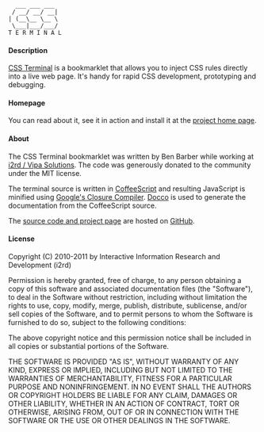       ___ ___ ___ 
     / __/ __/ __|
    | (__\__ \__ \
     \___|___/___/
    T E R M I N A L

#### Description

[CSS Terminal][projecthome] is a bookmarklet that allows you to inject CSS rules directly
into a live web page. It's handy for rapid CSS development, prototyping 
and debugging.

#### Homepage

You can read about it, see it in action and install it at the 
[project home page][projecthome].

#### About

The CSS Terminal bookmarklet was written by Ben Barber while working at
[i2rd / Vipa Solutions][vipa]. The code was generously donated to the 
community under the MIT license.

The terminal source is written in [CoffeeScript][cs] and resulting 
JavaScript is minified using [Google's Closure Compiler][closure]. 
[Docco][docco] is used to generate the documentation from the CoffeeScript
source.

The [source code and project page][projectsource] are hosted on [GitHub][github]. 

[projecthome]: https://barberboy.github.io/css-terminal/
[vipa]: http://www.vipasolutions.com
[cs]: http://jashkenas.github.com/coffee-script/
[closure]: http://code.google.com/closure/compiler/docs/gettingstarted_app.html
[docco]: http://jashkenas.github.com/docco/
[github]: http://github.com
[projectsource]: https://github.com/barberboy/css-terminal

#### License

Copyright (C) 2010-2011 by Interactive Information Research and Development
(i2rd)

Permission is hereby granted, free of charge, to any person obtaining a copy
of this software and associated documentation files (the "Software"), to deal
in the Software without restriction, including without limitation the rights
to use, copy, modify, merge, publish, distribute, sublicense, and/or sell
copies of the Software, and to permit persons to whom the Software is
furnished to do so, subject to the following conditions:

The above copyright notice and this permission notice shall be included in
all copies or substantial portions of the Software.

THE SOFTWARE IS PROVIDED "AS IS", WITHOUT WARRANTY OF ANY KIND, EXPRESS OR
IMPLIED, INCLUDING BUT NOT LIMITED TO THE WARRANTIES OF MERCHANTABILITY,
FITNESS FOR A PARTICULAR PURPOSE AND NONINFRINGEMENT. IN NO EVENT SHALL THE
AUTHORS OR COPYRIGHT HOLDERS BE LIABLE FOR ANY CLAIM, DAMAGES OR OTHER
LIABILITY, WHETHER IN AN ACTION OF CONTRACT, TORT OR OTHERWISE, ARISING FROM,
OUT OF OR IN CONNECTION WITH THE SOFTWARE OR THE USE OR OTHER DEALINGS IN
THE SOFTWARE.
